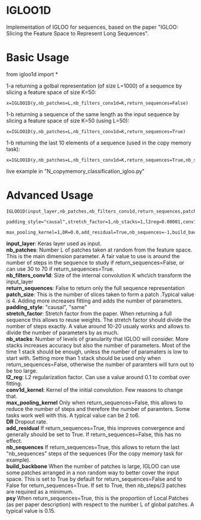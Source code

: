 # IGLOO1D
Implementation of IGLOO for sequences, based on the paper "IGLOO: Slicing the Feature Space to Represent Long Sequences".


# Basic Usage

from igloo1d import *

1-a returning a golbal representation (of size L=1000) of a sequence by slicing a feature space of size K=50:

```
x=IGLOO1D(y,nb_patches=L,nb_filters_conv1d=K,return_sequences=False)
```

1-b returning a sequence of the same length as the input sequence by slicing a feature space of size K=50 (using L=50):

```
x=IGLOO1D(y,nb_patches=L,nb_filters_conv1d=K,return_sequences=True)
```

1-b returning the last 10 elements of a sequence (used in the copy memory task):

```
x=IGLOO1D(y,nb_patches=L,nb_filters_conv1d=K,return_sequences=True,nb_sequences=10)
```

live example in "N_copymemory_classification_igloo.py"


# Advanced Usage

```
IGLOO1D(input_layer,nb_patches,nb_filters_conv1d,return_sequences,patch_size=4,
        padding_style="causal",stretch_factor=1,nb_stacks=1,l2reg=0.00001,conv1d_kernel=3,
        max_pooling_kernel=1,DR=0.0,add_residual=True,nb_sequences=-1,build_backbone=False,psy=0.15)
```

**input_layer**:                        Keras layer used as input.  
**nb_patches**:                         Number L of patches taken at random from the feature space. This is the main dimension                                                   parameter. A fair value to use is around the number of steps in the sequence to study if                                                 return_sequences=False, or can use 30 to 70 if return_sequences=True.  
**nb_filters_conv1d**:                  Size of the internal convolution K whc\ich transform the input_layer  
**return_sequences**:                   False to return only the full sequence representation  
**patch_size**:                         This is the number of slices taken to form a patch .Typical value is 4. Adding more increases                                           fitting and adds the number of parameters.  
**padding_style**:                      "causal", "same"  
**stretch_factor**:                     Stretch factor from the paper. When returning a full sequence this allows to reuse weights. The                                         stretch factor should divide the number of steps exactly. A value around 10-20 usualy works and                                         allows to divide the number of parameters by as much.  
**nb_stacks**:                          Number of levels of granularity that IGLOO will consider. More stacks increases accuracy but                                             also the number of parameters. Most of the time 1 stack should be enough, unless the number of                                           paramaters is low to start with. Setting more than 1 stack should be used only when                                                     return_sequences=False, otherwise the number of paramters will turn out to be too large.  
**l2_reg**:                             L2 regularization factor. Can use a value around 0.1 to combat over fitting.  
**conv1d_kernel**:                      Kernel of the initial convolution. Few reasons to change that.  
**max_pooling_kernel**                  Only when return_sequences=False, this allows to reduce the number of steps and therefore the                                           number of paramters. Some tasks work well with this. A typical value can be 2 to6.  
**DR**                                  Dropout rate.  
**add_residual**                        If return_sequences=True, this improves convergence and generally should be set to True. If                                             return_sequences=False, this has no effect.  
**nb_sequences**                        If return_sequences=True, this allows to return the last "nb_sequences" steps of the sequences 
                                        (For the copy memory task for example).  
**build_backbone**                      When the number of patches is large, IGLOO can use some patches arranged in a non random way to                                         better cover the input space. This is set to True by default for return_sequences=False and to                                           False for  return_sequences=True. If set to True, then nb_steps/3 patches are required as a                                             minimum.  
**psy**                                 When return_sequences=True, this is the proportion of Local Patches (as per paper description)                                           with respect to the number L of global patches. A typical value is 0.15.  
